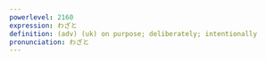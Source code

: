 ```yaml
---
powerlevel: 2160
expression: わざと
definition: (adv) (uk) on purpose; deliberately; intentionally
pronunciation: わざと
---
```

